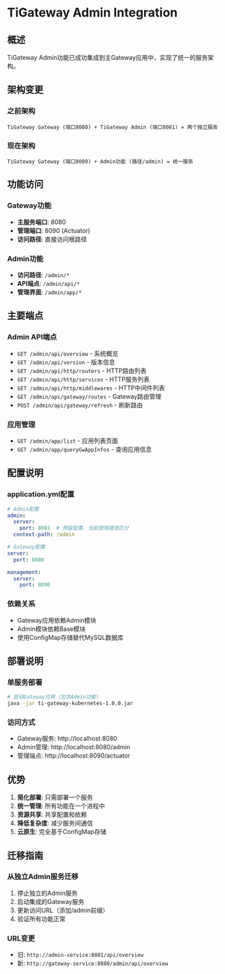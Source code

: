 # TiGateway Admin Integration

## 概述

TiGateway Admin功能已成功集成到主Gateway应用中，实现了统一的服务架构。

## 架构变更

### 之前架构
```
TiGateway Gateway (端口8080) + TiGateway Admin (端口8081) = 两个独立服务
```

### 现在架构
```
TiGateway Gateway (端口8080) + Admin功能 (路径/admin) = 统一服务
```

## 功能访问

### Gateway功能
- **主服务端口**: 8080
- **管理端口**: 8090 (Actuator)
- **访问路径**: 直接访问根路径

### Admin功能
- **访问路径**: `/admin/*`
- **API端点**: `/admin/api/*`
- **管理界面**: `/admin/app/*`

## 主要端点

### Admin API端点
- `GET /admin/api/overview` - 系统概览
- `GET /admin/api/version` - 版本信息
- `GET /admin/api/http/routers` - HTTP路由列表
- `GET /admin/api/http/services` - HTTP服务列表
- `GET /admin/api/http/middlewares` - HTTP中间件列表
- `GET /admin/api/gateway/routes` - Gateway路由管理
- `POST /admin/api/gateway/refresh` - 刷新路由

### 应用管理
- `GET /admin/app/list` - 应用列表页面
- `GET /admin/app/queryGwAppInfos` - 查询应用信息

## 配置说明

### application.yml配置
```yaml
# Admin配置
admin:
  server:
    port: 8081  # 预留配置，当前使用路径区分
  context-path: /admin

# Gateway配置
server:
  port: 8080

management:
  server:
    port: 8090
```

### 依赖关系
- Gateway应用依赖Admin模块
- Admin模块依赖Base模块
- 使用ConfigMap存储替代MySQL数据库

## 部署说明

### 单服务部署
```bash
# 启动Gateway应用（包含Admin功能）
java -jar ti-gateway-kubernetes-1.0.0.jar
```

### 访问方式
- Gateway服务: http://localhost:8080
- Admin管理: http://localhost:8080/admin
- 管理端点: http://localhost:8090/actuator

## 优势

1. **简化部署**: 只需部署一个服务
2. **统一管理**: 所有功能在一个进程中
3. **资源共享**: 共享配置和依赖
4. **降低复杂度**: 减少服务间通信
5. **云原生**: 完全基于ConfigMap存储

## 迁移指南

### 从独立Admin服务迁移
1. 停止独立的Admin服务
2. 启动集成的Gateway服务
3. 更新访问URL（添加/admin前缀）
4. 验证所有功能正常

### URL变更
- 旧: `http://admin-service:8081/api/overview`
- 新: `http://gateway-service:8080/admin/api/overview`
